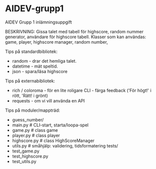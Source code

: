 # AIDEV-grupp1
AIDEV Grupp 1 inlämningsuppgift

BESKRIVNING:
Gissa talet med tabell för highscore, random nummer generator, användare för highscore tabell.
 Klasser som kan användas: game, player, highscore manager, random number, 


Tips på standardbibliotek:
- random - drar det hemliga talet.
- datetime - mät speltid.
- json - spara/läsa highscore

Tips på externabibliotek:
- rich / coloroma - för en lite roligare CLI - färga feedback ('För högt!' i rött, 'Rätt! i grönt)
- requests - om vi vill använda en API

Tips på moduler/mappträd:
- guess_number/
 - main.py # CLI-start, starta/loopa-spel
 - game.py # class game
 - player.py # class player
 - highscore.py # class HighScoreManager
 - utils.py # småhjälp: validering, tidsformatering
tests/
 - test_game.py 
 - test_highscore.py
 - test_utils.py

